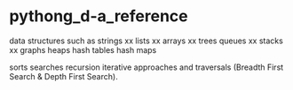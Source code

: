 # pythong_d-a_reference

 data structures such as 
 strings xx 
 lists xx
 arrays xx
 trees 
 queues xx
 stacks xx
 graphs
 heaps
 hash tables
 hash maps
 


sorts
searches
recursion
iterative approaches
and traversals (Breadth First Search & Depth First Search). 